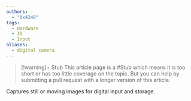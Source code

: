 ```yaml
---
authors: 
  - "0x4248"
tags:
  - Hardware
  - IO
  - Input
aliases:
  - digital camera
---
```

> [!warning]+ Stub
> This article page is a #Stub which means it is too short or has too little coverage on the topic. But you can help by submitting a pull request with a longer version of this article.

Captures still or moving images for digital input and storage.